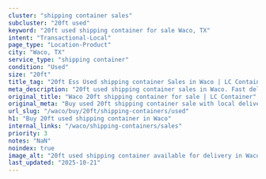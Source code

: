 ```yaml
---
cluster: "shipping container sales"
subcluster: "20ft used"
keyword: "20ft used shipping container for sale Waco, TX"
intent: "Transactional-Local"
page_type: "Location-Product"
city: "Waco, TX"
service_type: "shipping container"
condition: "Used"
size: "20ft"
title_tag: "20ft Ess Used shipping container Sales in Waco | LC Container"
meta_description: "20ft used shipping container sales in Waco. Fast delivery, competitive pricing. Serving shipping containers area. Quote ID: PTS. Call (214) 524-4168 for your free quote today."
original_title: "Waco 20ft shipping container for sale | LC Container"
original_meta: "Buy used 20ft shipping container sale with local delivery in Waco, TX. LC Container — local Since 2003. Request a fast quote today."
url_slug: "/waco/buy/20ft/shipping-containers/used"
h1: "Buy 20ft used shipping container in Waco"
internal_links: "/waco/shipping-containers/sales"
priority: 3
notes: "NaN"
noindex: true
image_alt: "20ft used shipping container available for delivery in Waco"
last_updated: "2025-10-21"
---
```


<!-- TODO: Add unique city/inventory copy, images, and internal links here. -->

